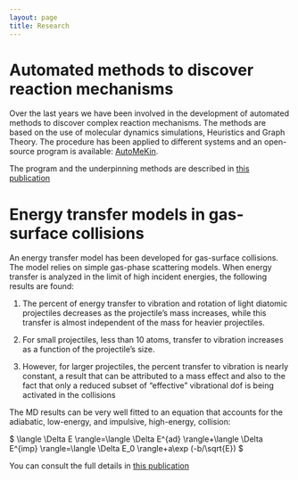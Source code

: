 ```yaml
---
layout: page
title: Research
---
```


# Automated methods to discover reaction mechanisms

Over the last years we have been involved in the development of automated methods to discover complex reaction mechanisms. The methods are based on the use of molecular dynamics simulations, Heuristics and Graph Theory. The procedure has been applied to different systems and an open-source program is available: [AutoMeKin](https://github.com/emartineznunez/AutoMeKin).

The program and the underpinning methods are described in [this publication](https://onlinelibrary.wiley.com/doi/full/10.1002/jcc.26734)

# Energy transfer models in gas-surface collisions

An energy transfer model has been developed for gas-surface collisions. The model relies on simple gas-phase scattering models. When energy transfer is analyzed in the limit of high incident energies, the following results are found:

1. The percent of energy transfer to vibration and rotation of light diatomic projectiles decreases as the projectile’s mass increases, while this transfer is almost independent of the mass for heavier projectiles.

2. For small projectiles, less than 10 atoms, transfer to vibration increases as a function of the projectile’s size.

3. However, for larger projectiles, the percent transfer to vibration is nearly constant, a result that can be attributed to a mass effect and also to the fact that only a reduced subset of “effective” vibrational dof is being activated in the collisions

The MD results can be very well fitted to an equation that accounts for the adiabatic, low-energy, and impulsive, high-energy, collision:

$
\langle \Delta E \rangle=\langle \Delta E^{ad} \rangle+\langle \Delta E^{imp} \rangle=\langle \Delta E_0 \rangle+a\exp (-b/\sqrt{E})
$


You can consult the full details in [this publication](https://pubs.acs.org/doi/10.1021/jp4117134) 



